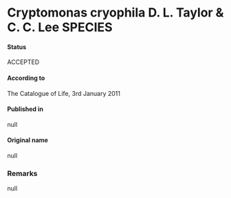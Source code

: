 Cryptomonas cryophila D. L. Taylor & C. C. Lee SPECIES
=======

#### Status
ACCEPTED

#### According to
The Catalogue of Life, 3rd January 2011

#### Published in
null

#### Original name
null

### Remarks
null